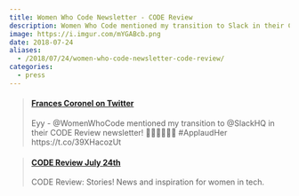 ```yaml
---
title: Women Who Code Newsletter - CODE Review
description: Women Who Code mentioned my transition to Slack in their CODE Review newsletter. 👏🏽️
image: https://i.imgur.com/mYGABcb.png
date: 2018-07-24
aliases:
  - /2018/07/24/women-who-code-newsletter-code-review/
categories:
  - press
---
```


<blockquote class="embedly-card" data-card-controls="0"><h4><a href="https://twitter.com/fvcproductions/status/1023417226202759169">Frances Coronel on Twitter</a></h4><p>Eyy - @WomenWhoCode mentioned my transition to @SlackHQ in their CODE Review newsletter! 👏🏽👏🏽👏🏽 #ApplaudHer https://t.co/39XHacozUt</p></blockquote>
<script async src="//cdn.embedly.com/widgets/platform.js" charset="UTF-8"></script>

<blockquote class="embedly-card" data-card-controls="0"><h4><a href="https://mailchi.mp/19842f352f9b/d8icgiexg0-869625?e=f408c95526">CODE Review July 24th</a></h4><p>CODE Review: Stories! News and inspiration for women in tech.</p></blockquote>
<script async src="//cdn.embedly.com/widgets/platform.js" charset="UTF-8"></script>
